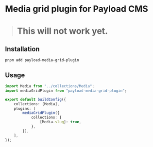 # Media grid plugin for Payload CMS

> # This will not work yet.

## Installation

```
pnpm add payload-media-grid-plugin
```

## Usage

```typescript
import Media from "../collections/Media";
import mediaGridPlugin from "payload-media-grid-plugin";

export default buildConfig({
	collections: [Media],
	plugins: [
		mediaGridPlugin({
			collections: {
				[Media.slug]: true,
			},
		}),
	],
});
```
